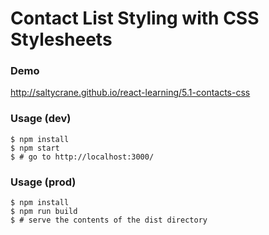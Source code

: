 # Contact List Styling with CSS Stylesheets


### Demo

http://saltycrane.github.io/react-learning/5.1-contacts-css

### Usage (dev)

    $ npm install
    $ npm start
    $ # go to http://localhost:3000/

### Usage (prod)

    $ npm install
    $ npm run build
    $ # serve the contents of the dist directory
